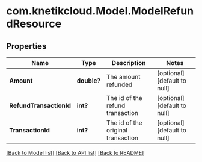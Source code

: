 # com.knetikcloud.Model.ModelRefundResource
## Properties

Name | Type | Description | Notes
------------ | ------------- | ------------- | -------------
**Amount** | **double?** | The amount refunded | [optional] [default to null]
**RefundTransactionId** | **int?** | The id of the refund transaction | [optional] [default to null]
**TransactionId** | **int?** | The id of the original transaction | [optional] [default to null]

[[Back to Model list]](../README.md#documentation-for-models) [[Back to API list]](../README.md#documentation-for-api-endpoints) [[Back to README]](../README.md)

